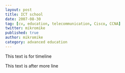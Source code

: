 ```yaml
---
layout: post
title: ICT school
date: 2007-08-30
tag: [cv, education, telecommunication, Cisco, CCNA]
twitter: mikromike
published: true
author: mikromike
category: advanced education
---
```


This text is for timeline


<!--more-->
This text is after more line
